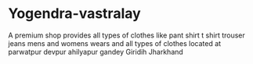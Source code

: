 # Yogendra-vastralay
A premium shop provides all types of clothes like pant shirt t shirt trouser jeans mens and womens wears and all types of clothes located at parwatpur devpur ahilyapur gandey Giridih Jharkhand 
